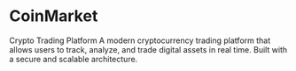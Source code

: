 # CoinMarket
Crypto Trading Platform A modern cryptocurrency trading platform that allows users to track, analyze, and trade digital assets in real time. Built with a secure and scalable architecture.
